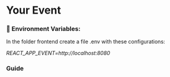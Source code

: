 # Your Event

### 🔑 Environment Variables:

In the folder frontend create a file .env with these configurations:

*REACT_APP_EVENT=http://localhost:8080*

### Guide


 
